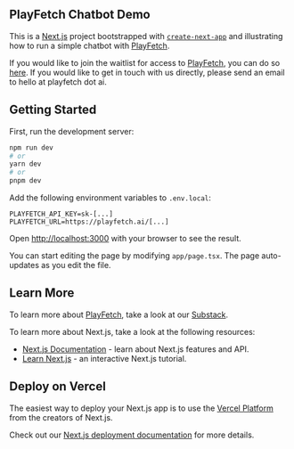 ## PlayFetch Chatbot Demo

This is a [Next.js](https://nextjs.org/) project bootstrapped with [`create-next-app`](https://github.com/vercel/next.js/tree/canary/packages/create-next-app) and illustrating how to run a simple chatbot with [PlayFetch](https://playfetch.ai).

If you would like to join the waitlist for access to [PlayFetch](https://playfetch.ai), you can do so [here](https://playfetch.ai). If you would like to get in touch with us directly, please send an email to hello at playfetch dot ai.

## Getting Started

First, run the development server:

```bash
npm run dev
# or
yarn dev
# or
pnpm dev
```

Add the following environment variables to `.env.local`:

```
PLAYFETCH_API_KEY=sk-[...]
PLAYFETCH_URL=https://playfetch.ai/[...]
```

Open [http://localhost:3000](http://localhost:3000) with your browser to see the result.

You can start editing the page by modifying `app/page.tsx`. The page auto-updates as you edit the file.

## Learn More

To learn more about [PlayFetch](https://playfetch.ai), take a look at our [Substack](https://playfetch.substack.com).

To learn more about Next.js, take a look at the following resources:

- [Next.js Documentation](https://nextjs.org/docs) - learn about Next.js features and API.
- [Learn Next.js](https://nextjs.org/learn) - an interactive Next.js tutorial.

## Deploy on Vercel

The easiest way to deploy your Next.js app is to use the [Vercel Platform](https://vercel.com/new?utm_medium=default-template&filter=next.js&utm_source=create-next-app&utm_campaign=create-next-app-readme) from the creators of Next.js.

Check out our [Next.js deployment documentation](https://nextjs.org/docs/deployment) for more details.
